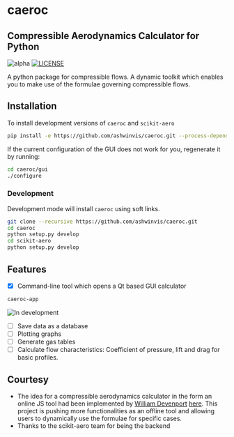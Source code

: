 caeroc
======
Compressible Aerodynamics Calculator for Python
-----------------------------------------------
![alpha](https://img.shields.io/badge/caeroc-v0.0.2a-green.svg) 
[![LICENSE](https://img.shields.io/badge/license-GPL-blue.svg)](/LICENSE)

A python package for compressible flows. A dynamic toolkit which enables you to make use of the formulae governing compressible flows.

Installation
------------
To install development versions of `caeroc` and `scikit-aero`
```bash
pip install -e https://github.com/ashwinvis/caeroc.git --process-dependency-links --trusted-host github.com
```

If the current configuration of the GUI does not work for you, regenerate it by
running:
```bash
cd caeroc/gui
./configure
```

### Development
Development mode will install `caeroc` using soft links.

```bash
git clone --recursive https://github.com/ashwinvis/caeroc.git
cd caeroc
python setup.py develop
cd scikit-aero
python setup.py develop
```

Features
--------
- [x] Command-line tool which opens a Qt based GUI calculator

```bash
caeroc-app
```
![In development](http://i.imgur.com/7Bb0ypN.png)

- [ ] Save data as a database
- [ ] Plotting graphs
- [ ] Generate gas tables
- [ ] Calculate flow characteristics: Coefficient of pressure, lift and drag for basic profiles.

Courtesy
--------
* The idea for a compressible aerodynamics calculator in the form an online JS tool had been implemented by [William Devenport](http://www.aoe.vt.edu/people/faculty.php?fac_id=wdevenpo) [here](http://www.dept.aoe.vt.edu/~devenpor/aoe3114/calc.html). 
This project is pushing more functionalities as an offline tool and allowing users to dynamically use the formulae for specific cases.
* Thanks to the scikit-aero team for being the backend
